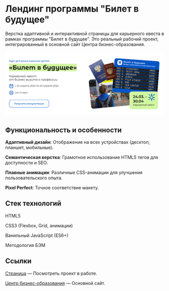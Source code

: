 # Лендинг программы "Билет в будущее"

Верстка адаптивной и интерактивной страницы для карьерного квеста в рамках программы "Билет в будущее". 
Это реальный рабочий проект, интегрированный в основной сайт Центра бизнес-образования.

![alt text](image.png)


## Функциональность и особенности
**Адаптивный дизайн**: Отображение на всех устройствах (десктоп, планшет, мобильные).

**Семантическая верстка**: Грамотное использование HTML5 тегов для доступности и SEO.

**Плавные анимации**: Различные CSS-анимации для улучшения пользовательского опыта.

**Pixel Perfect**: Точное соответствие макету.

## Стек технологий
HTML5

CSS3 (Flexbox, Grid, анимации)

Ванильный JavaScript (ES6+)

Методология БЭМ 


## Ссылки
<a href="https://cbo.ru/program/bilet-v-budushee-kar-ernyj-kvest-ot-biznes-vizita-k-professii">Страница</a> — Посмотреть проект в работе.

<a href="https://cbo.ru/">Центр бизнес-образования</a> — Основной сайт.

